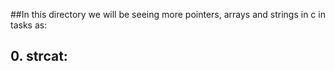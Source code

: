 ##In this directory we will be seeing more pointers, arrays and strings in c in tasks as:
##	0. strcat:
